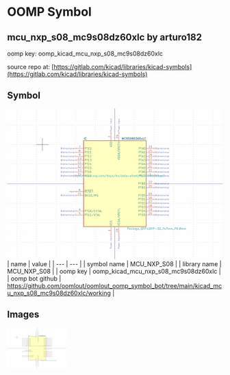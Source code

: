 # OOMP Symbol  
## mcu_nxp_s08_mc9s08dz60xlc  by arturo182  
  
oomp key: oomp_kicad_mcu_nxp_s08_mc9s08dz60xlc  
  
source repo at: [https://gitlab.com/kicad/libraries/kicad-symbols](https://gitlab.com/kicad/libraries/kicad-symbols)  
## Symbol  
  
[![working.png](working_600.png)](working.png)  
| name | value | 
| --- | --- | 
| symbol name | MCU_NXP_S08 | 
| library name | MCU_NXP_S08 | 
| oomp key | oomp_kicad_mcu_nxp_s08_mc9s08dz60xlc | 
| oomp bot github | https://github.com/oomlout/oomlout_oomp_symbol_bot/tree/main/kicad_mcu_nxp_s08_mc9s08dz60xlc/working | 
## Images  
  
[![working.png](working_140.png)](working.png)  
